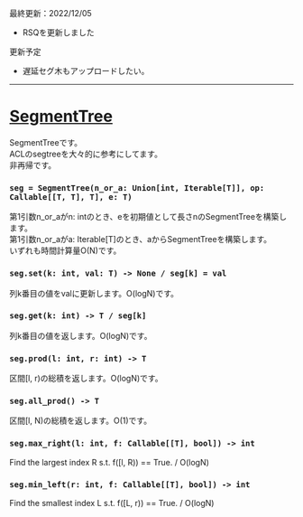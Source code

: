 最終更新：2022/12/05

- RSQを更新しました

更新予定  
- 遅延セグ木もアップロードしたい。

_____
# [SegmentTree](https://github.com/titanium-22/Library/blob/main/DataStructures/SegmentTree/SegmentTree.py)
SegmentTreeです。  
ACLのsegtreeを大々的に参考にしてます。  
非再帰です。

### ```seg = SegmentTree(n_or_a: Union[int, Iterable[T]], op: Callable[[T, T], T], e: T)```
第1引数n_or_aがn: intのとき、eを初期値として長さnのSegmentTreeを構築します。  
第1引数n_or_aがa: Iterable[T]のとき、aからSegmentTreeを構築します。  
いずれも時間計算量O(N)です。

### ```seg.set(k: int, val: T) -> None / seg[k] = val```
列k番目の値をvalに更新します。O(logN)です。

### ```seg.get(k: int) -> T / seg[k]```
列k番目の値を返します。O(logN)です。

### ```seg.prod(l: int, r: int) -> T```
区間[l, r)の総積を返します。O(logN)です。

### ```seg.all_prod() -> T```
区間[l, N)の総積を返します。O(1)です。

### ```seg.max_right(l: int, f: Callable[[T], bool]) -> int```
Find the largest index R s.t. f([l, R)) == True. / O(logN)

### ```seg.min_left(r: int, f: Callable[[T], bool]) -> int```
Find the smallest index L s.t. f([L, r)) == True. / O(logN)
